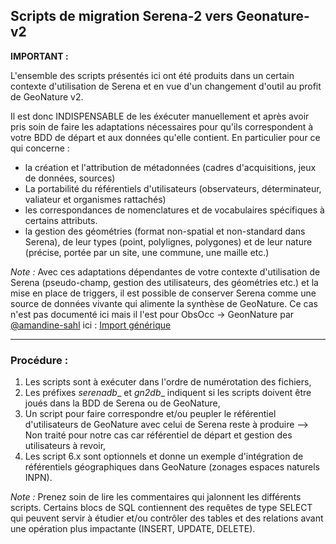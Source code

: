 ## Scripts de migration Serena-2 vers Geonature-v2 ##


__IMPORTANT :__

L'ensemble des scripts présentés ici ont été produits dans un certain contexte d'utilisation de Serena et en vue d'un changement d'outil au profit de GeoNature v2.

Il est donc INDISPENSABLE de les éxécuter manuellement et après avoir pris soin de faire les adaptations nécessaires pour qu'ils correspondent à votre BDD de départ et aux données qu'elle contient.
En particulier pour ce qui concerne :

* la création et l'attribution de métadonnées (cadres d'acquisitions, jeux de données, sources)
* La portabilité du référentiels d'utilisateurs (observateurs, déterminateur, valiateur et organismes rattachés)
* les correspondances de nomenclatures et de vocabulaires spécifiques à certains attributs.
* la gestion des géométries (format non-spatial et non-standard dans Serena), de leur types (point, polylignes, polygones) et de leur nature (précise, portée par un site, une commune, une maille etc.)

_Note :_ Avec ces adaptations dépendantes de votre contexte d'utilisation de Serena (pseudo-champ, gestion des utilisateurs, des géométries etc.) et la mise en place de triggers, il est possible de conserver Serena comme une source de données vivante qui alimente la synthèse de GeoNature.
Ce cas n'est pas documenté ici mais il l'est pour ObsOcc -> GeonNature par [@amandine-sahl](@amandine-sahl) ici : [Import générique](https://github.com/PnX-SI/Ressources-techniques/tree/master/GeoNature/migration/generic)

-----------------------
### Procédure : ###

1. Les scripts sont à exécuter dans l'ordre de numérotation des fichiers,
2. Les préfixes _serenadb__ et _gn2db__ indiquent si les scripts doivent être joués dans la BDD de Serena ou de GeoNature,
3. Un script pour faire correspondre et/ou peupler le référentiel d'utilisateurs de GeoNature avec celui de Serena reste à produire --> Non traité pour notre cas car référentiel de départ et gestion des utilisateurs à revoir,
4. Les script 6.x sont optionnels et donne un exemple d'intégration de référentiels géographiques dans GeoNature (zonages espaces naturels INPN).

_Note :_ Prenez soin de lire les commentaires qui jalonnent les différents scripts. 
Certains blocs de SQL contiennent des requêtes de type SELECT qui peuvent servir à étudier et/ou contrôler des tables et des relations avant une opération plus impactante (INSERT, UPDATE, DELETE).

